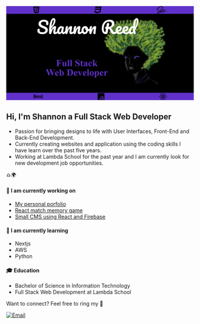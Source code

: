 

<!--
**shanreed/shanreed** is a ✨ _special_ ✨ repository because its `README.md` (this file) appears on your GitHub profile.

Here are some ideas to get you started:

- 🔭 I’m currently working on ...
- 🌱 I’m currently learning ...
- 👯 I’m looking to collaborate on ...
- 🤔 I’m looking for help with ...
- 💬 Ask me about ...
- 📫 How to reach me: ...
- 😄 Pronouns: ...
- ⚡ Fun fact: ...
-->

<img src="https://github.com/shanreed/shanreed/blob/master/headerImg2.png" alt="Full Stack Web Developer Banner"/>


## Hi, I'm Shannon a Full Stack Web Developer 
- Passion for bringing designs to life with User Interfaces, Front-End and Back-End Development. 
- Currently creating websites and application using the coding skills I have learn over the past five years. 
- Working at Lambda School for the past year and I am currently look for new development job opportunities.

:libra::earth_africa:


#### :pushpin: I am currently working on
- [My personal porfolio](https://shannonreed.dev/)
- [React match memory game](https://react-memory-game-wheat.vercel.app/)
- [Small CMS using React and Firebase](https://github.com/SR-Portfolio-Projects/Basic-React-CRM)

#### :pushpin: I am currently learning
- Nextjs
- AWS
- Python


#### :mortar_board: Education
- Bachelor of Science in Information Technology
- Full Stack Web Development at Lambda School



Want to connect? Feel free to ring my :bell:

 <a href="https://github.com/shanreed"><img alt="Email" src="https://img.shields.io/badge/Email-shannontlreed@gmail.com-blueviolet?style=flat-square&logo=gmail"></a>
</p>
